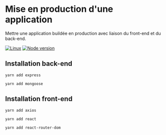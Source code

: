 # Mise en production d'une application

Mettre une application buildée en production avec liaison du front-end et du back-end.

[![Linux](https://svgshare.com/i/Zhy.svg)](https://svgshare.com/i/Zhy.svg)
[![Node version](https://img.shields.io/node/v/[NPM-MODULE-NAME].svg?style=flat)](http://nodejs.org/download/)


## Installation back-end

```
yarn add express
```

```
yarn add mongoose
```

## Installation front-end

```
yarn add axios
```

```
yarn add react
```

```
yarn add react-router-dom
```